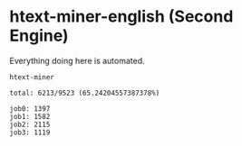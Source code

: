 # htext-miner-english (Second Engine)

Everything doing here is automated.

```
htext-miner

total: 6213/9523 (65.24204557387378%)

job0: 1397
job1: 1582
job2: 2115
job3: 1119
```